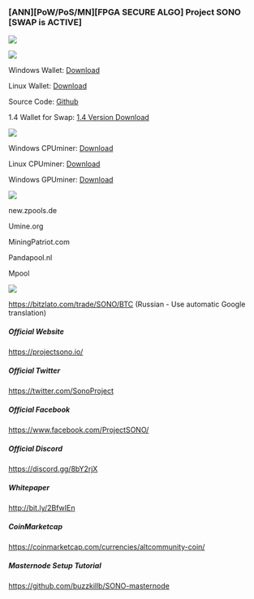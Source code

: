 ###  [ANN][PoW/PoS/MN][FPGA SECURE ALGO] Project SONO [SWAP is ACTIVE]

![](https://i.imgur.com/LflkyDi.png)

![](https://i.imgur.com/c0TLP3q.png)

Windows Wallet: [Download](https://github.com/zPools/sonoa/releases/download/2.0/SONO-WIN-2-0.exe)

Linux Wallet: [Download](https://github.com/zPools/sonoa/releases/download/2.0/SONO-qt)

Source Code: [Github](https://github.com/zPools/sonoa/tree/2.0)

1.4 Wallet for Swap: [1.4 Version Download](https://github.com/altcommunitycoin/SONO/releases)

![](https://i.imgur.com/pz3yukM.png)

Windows CPUminer: [Download](https://github.com/zPools/sonoa/releases/download/2.0/cpuminer.exe)

Linux CPUminer: [Download](https://github.com/zPools/sonoa/releases/download/2.0/cpuminer-linux)

Windows GPUminer: [Download](https://github.com/zPools/ccminer-sonoa/releases/download/1.0/ccminer.exe)

![](https://i.imgur.com/gR0RDrT.png)

new.zpools.de

Umine.org

MiningPatriot.com

Pandapool.nl

Mpool


![](https://i.imgur.com/8VlFCND.png)

https://bitzlato.com/trade/SONO/BTC 
(Russian - Use automatic Google translation)

##### Official Website

https://projectsono.io/

##### Official Twitter

https://twitter.com/SonoProject


##### Official Facebook
https://www.facebook.com/ProjectSONO/

##### Official Discord
https://discord.gg/8bY2rjX

##### Whitepaper
http://bit.ly/2BfwIEn

##### CoinMarketcap
https://coinmarketcap.com/currencies/altcommunity-coin/

##### Masternode Setup Tutorial

https://github.com/buzzkillb/SONO-masternode